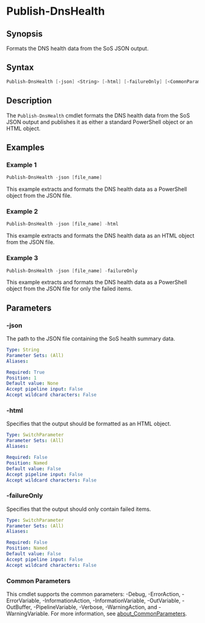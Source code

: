 # Publish-DnsHealth

## Synopsis

Formats the DNS health data from the SoS JSON output.

## Syntax

```powershell
Publish-DnsHealth [-json] <String> [-html] [-failureOnly] [<CommonParameters>]
```

## Description

The `Publish-DnsHealth` cmdlet formats the DNS health data from the SoS JSON output and publishes it as either a standard PowerShell object or an HTML object.

## Examples

### Example 1

```powershell
Publish-DnsHealth -json [file_name]
```

This example extracts and formats the DNS health data as a PowerShell object from the JSON file.

### Example 2

```powershell
Publish-DnsHealth -json [file_name] -html
```

This example extracts and formats the DNS health data as an HTML object from the JSON file.

### Example 3

```powershell
Publish-DnsHealth -json [file_name] -failureOnly
```

This example extracts and formats the DNS health data as a PowerShell object from the JSON file for only the failed items.

## Parameters

### -json

The path to the JSON file containing the SoS health summary data.

```yaml
Type: String
Parameter Sets: (All)
Aliases:

Required: True
Position: 1
Default value: None
Accept pipeline input: False
Accept wildcard characters: False
```

### -html

Specifies that the output should be formatted as an HTML object.

```yaml
Type: SwitchParameter
Parameter Sets: (All)
Aliases:

Required: False
Position: Named
Default value: False
Accept pipeline input: False
Accept wildcard characters: False
```

### -failureOnly

Specifies that the output should only contain failed items.

```yaml
Type: SwitchParameter
Parameter Sets: (All)
Aliases:

Required: False
Position: Named
Default value: False
Accept pipeline input: False
Accept wildcard characters: False
```

### Common Parameters

This cmdlet supports the common parameters: -Debug, -ErrorAction, -ErrorVariable, -InformationAction, -InformationVariable, -OutVariable, -OutBuffer, -PipelineVariable, -Verbose, -WarningAction, and -WarningVariable. For more information, see [about_CommonParameters](http://go.microsoft.com/fwlink/?LinkID=113216).
